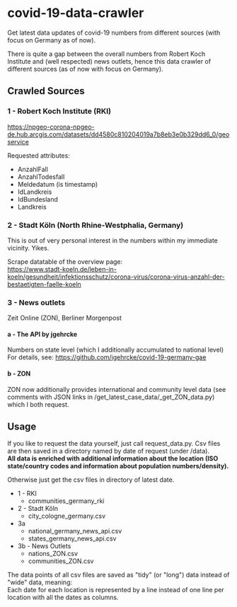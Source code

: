 # covid-19-data-crawler
Get latest data updates of covid-19 numbers from different sources (with focus on Germany as of now).

There is quite a gap between the overall numbers from Robert Koch Institute and (well respected) news outlets, hence this data crawler of different sources (as of now with focus on Germany).   



## Crawled Sources

### 1 - Robert Koch Institute (RKI)
https://npgeo-corona-npgeo-de.hub.arcgis.com/datasets/dd4580c810204019a7b8eb3e0b329dd6_0/geoservice  

Requested attributes:
- AnzahlFall
- AnzahlTodesfall
- Meldedatum (is timestamp)
- IdLandkreis
- IdBundesland
- Landkreis

### 2 - Stadt Köln (North Rhine-Westphalia, Germany)
This is out of very personal interest in the numbers within my immediate vicinity. Yikes.

Scrape datatable of the overview page:   
https://www.stadt-koeln.de/leben-in-koeln/gesundheit/infektionsschutz/corona-virus/corona-virus-anzahl-der-bestaetigten-faelle-koeln

### 3 - News outlets
Zeit Online (ZON), Berliner Morgenpost

#### a - The API by jgehrcke
Numbers on state level (which I additionally accumulated to national level)  
For details, see: https://github.com/jgehrcke/covid-19-germany-gae

#### b - ZON
ZON now additionally provides international and community level data (see comments with JSON links in /get_latest_case_data/_get_ZON_data.py) which I both request.



## Usage
If you like to request the data yourself, just call request_data.py. Csv files are then saved in a directory named by date of request (under /data).  
**All data is enriched with additional information about the location (ISO state/country codes and information about population numbers/density).**

Otherwise just get the csv files in directory of latest date.

- 1 - RKI
  - communities_germany_rki
- 2 - Stadt Köln
  - city_cologne_germany.csv
- 3a 
  - national_germany_news_api.csv
  - states_germany_news_api.csv
- 3b - News Outlets
  - nations_ZON.csv
  - communities_ZON.csv

The data points of all csv files are saved as  "tidy" (or "long") data instead of "wide" data, meaning:  
Each date for each location is represented by a line instead of one line per location with all the dates as columns.
